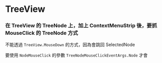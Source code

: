 # TreeView

### 在 TreeView 的 TreeNode 上，加上 ContextMenuStrip 後，要抓 MouseClick 的 TreeNode 方式

不能透過 `TreeView.MouseDown` 的方式，因為會跳回 SelectedNode

要使用 `NodeMouseClick` 的參數 `TreeNodeMouseClickEventArgs.Node` 才會
